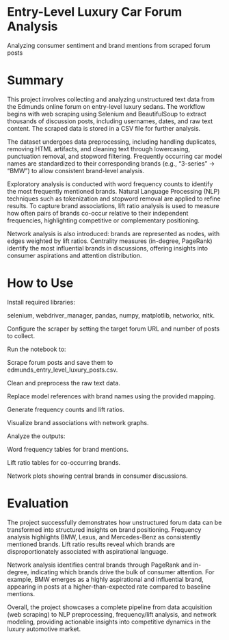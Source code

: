 # Entry-Level Luxury Car Forum Analysis

Analyzing consumer sentiment and brand mentions from scraped forum posts

# Summary

This project involves collecting and analyzing unstructured text data from the Edmunds online forum on entry-level luxury sedans. The workflow begins with web scraping using Selenium and BeautifulSoup to extract thousands of discussion posts, including usernames, dates, and raw text content. The scraped data is stored in a CSV file for further analysis.

The dataset undergoes data preprocessing, including handling duplicates, removing HTML artifacts, and cleaning text through lowercasing, punctuation removal, and stopword filtering. Frequently occurring car model names are standardized to their corresponding brands (e.g., “3-series” → “BMW”) to allow consistent brand-level analysis.

Exploratory analysis is conducted with word frequency counts to identify the most frequently mentioned brands. Natural Language Processing (NLP) techniques such as tokenization and stopword removal are applied to refine results. To capture brand associations, lift ratio analysis is used to measure how often pairs of brands co-occur relative to their independent frequencies, highlighting competitive or complementary positioning.

Network analysis is also introduced: brands are represented as nodes, with edges weighted by lift ratios. Centrality measures (in-degree, PageRank) identify the most influential brands in discussions, offering insights into consumer aspirations and attention distribution.

# How to Use

Install required libraries:

selenium, webdriver_manager, pandas, numpy, matplotlib, networkx, nltk.

Configure the scraper by setting the target forum URL and number of posts to collect.

Run the notebook to:

Scrape forum posts and save them to edmunds_entry_level_luxury_posts.csv.

Clean and preprocess the raw text data.

Replace model references with brand names using the provided mapping.

Generate frequency counts and lift ratios.

Visualize brand associations with network graphs.

Analyze the outputs:

Word frequency tables for brand mentions.

Lift ratio tables for co-occurring brands.

Network plots showing central brands in consumer discussions.

# Evaluation

The project successfully demonstrates how unstructured forum data can be transformed into structured insights on brand positioning. Frequency analysis highlights BMW, Lexus, and Mercedes-Benz as consistently mentioned brands. Lift ratio results reveal which brands are disproportionately associated with aspirational language.

Network analysis identifies central brands through PageRank and in-degree, indicating which brands drive the bulk of consumer attention. For example, BMW emerges as a highly aspirational and influential brand, appearing in posts at a higher-than-expected rate compared to baseline mentions.

Overall, the project showcases a complete pipeline from data acquisition (web scraping) to NLP preprocessing, frequency/lift analysis, and network modeling, providing actionable insights into competitive dynamics in the luxury automotive market.
